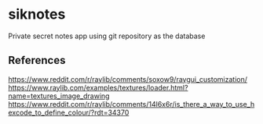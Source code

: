 # siknotes

Private secret notes app using git repository as the database

## References
<https://www.reddit.com/r/raylib/comments/soxow9/raygui_customization/>
<https://www.raylib.com/examples/textures/loader.html?name=textures_image_drawing>
<https://www.reddit.com/r/raylib/comments/14l6x6r/is_there_a_way_to_use_hexcode_to_define_colour/?rdt=34370>
